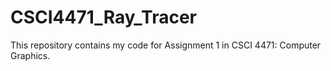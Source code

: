 # CSCI4471_Ray_Tracer
This repository contains my code for Assignment 1 in CSCI 4471: Computer Graphics. 
